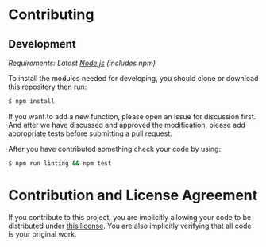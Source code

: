 # Contributing

## Development

_Requirements: Latest [Node.js][node-js] (includes npm)_

To install the modules needed for developing, you should clone or download this repository then run:

```bash
$ npm install
```

If you want to add a new function, please open an issue for discussion first. And after we have discussed and approved the modification, please add appropriate tests before submitting a pull request.

After you have contributed something check your code by using:

```bash
$ npm run linting && npm test
```

# Contribution and License Agreement

If you contribute to this project, you are implicitly allowing your code to be distributed under [this license][license]. You are also implicitly verifying that all code is your original work.

[license]: https://git.io/v1EBe
[node-js]: https://nodejs.org/en/

